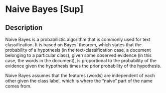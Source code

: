 # Naive Bayes [Sup]

## Description

Naive Bayes is a probabilistic algorithm that is commonly used for text classification. It is based on Bayes’ theorem, which states that the probability of a hypothesis (in the text-classification case, a document belonging to a particular class), given some observed evidence (in this case, the words in the document), is proportional to the probability of the evidence given the hypothesis times the prior probability of the hypothesis.

Naive Bayes assumes that the features (words) are independent of each other given the class label, which is where the “naive” part of the name comes from.
